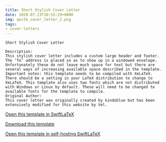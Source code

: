 ```yaml
---
title: Short Stylish Cover Letter
date: 2020-07-23T10:53:29+0000
img: qeitb_cover_letter_2.png
tags:
- cover-letters
---
```

```
Short Stylish Cover Letter

Description:
This stylish cover letter includes a custom large header and footer. The ‘To’ address is placed so as to show up in a windowed envelope. Unfortunately these do not leave much space for text but there are several ways of increasing available space described in the template.
Important notes: this template needs to be compiled with XeLaTeX. There should be a setting in your LaTeX distribution to change to XeLaTeX. This template also uses two fonts which are not distributed with Windows or Linux by default. These will need to be changed to available fonts for the template to compile.
Original Author:
This cover letter was originally created by kindoblue but has been extensively modified for this website by Vel.
```
[Open this template in SwiftLaTeX](https://www.swiftlatex.com/project.html?import=https://swiftlatex.github.io/LaTeXBoilerPlate/zips/ybwgb_cover_letter_2.zip&import_name=Short%20Stylish%20Cover%20Letter)

[Download this template](https://swiftlatex.github.io/LaTeXBoilerPlate/zips/ybwgb_cover_letter_2.zip)

[Open this template in self-hosting SwiftLaTeX](http://localhost:3011/project.html?import=https://swiftlatex.github.io/LaTeXBoilerPlate/zips/ybwgb_cover_letter_2.zip&import_name=Short%20Stylish%20Cover%20Letter)

